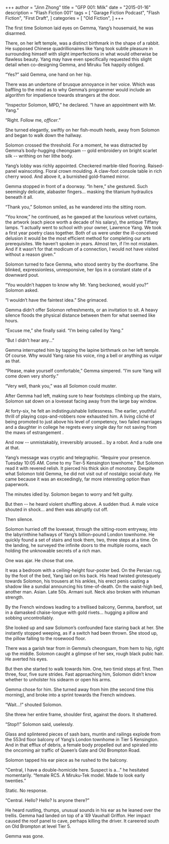 +++
author = "Jinn Zhong"
title = "GFP 001: Milk"
date = "2015-01-16"
description = "Flash Fiction 001"
tags = [
    "Garage Fiction Podcast",
    "Flash Fiction",
    "First Draft",
]
categories = [
    "Old Fiction",
]
+++

The first time Solomon laid eyes on Gemma, Yang’s housemaid, he was disarmed. 

There, on her left temple, was a distinct birthmark in the shape of a rabbit. He supposed Chinese quadrillionaires like Yang took subtle pleasure in surrounding himself with slight imperfections in what would otherwise be flawless beauty. Yang may have even specifically requested this slight detail when co-designing Gemma, and Miruku Tek happily obliged.

“Yes?” said Gemma, one hand on her hip.

There was an undertone of brusque annoyance in her voice. Which was baffling to the mind as to why Gemma’s programmer would include an algorithm for impatience towards strangers at the door.

“Inspector Solomon, MPD,” he declared. “I have an appointment with Mr. Yang.”

“Right. Follow me, _officer_.”

She turned elegantly, swiftly on her fish-mouth heels, away from Solomon and began to walk down the hallway.

Solomon crossed the threshold. For a moment, he was distracted by Gemma’s body-hugging cheongsam -- gold embroidery on bright scarlet silk -- writhing on her lithe body. 

Yang’s lobby was richly appointed. Checkered marble-tiled flooring. Raised-panel wainscoting. Floral crown moulding. A claw-foot console table in rich cherry wood. And above it, a burnished gold-framed mirror. 

Gemma stopped in front of a doorway. “In here,” she gestured. Such seemingly delicate, alabaster fingers... masking the titanium hydraulics beneath it all.

“Thank you,” Solomon smiled, as he wandered into the sitting room.

“You know,” he continued, as he gawped at the luxurious velvet curtains, the artwork (each piece worth a decade of his salary), the antique Tiffany lamps. “I actually went to school with your owner, Lawrence Yang. We took a first year poetry class together. Both of us were under the ill-conceived delusion it would be the most efficient method for completing our arts prerequisites.  We haven’t spoken in years. Almost ten, if I’m not mistaken. And if it wasn’t for that modicum of a connection, I would not have visited without a reason given.”

Solomon turned to face Gemma, who stood sentry by the doorframe. She blinked, expressionless, unresponsive, her lips in a constant state of a downward pout.

“You wouldn’t happen to know why Mr. Yang beckoned, would you?” Solomon asked.

 “I wouldn’t have the faintest idea.” She grimaced.

Gemma didn’t offer Solomon refreshments, or an invitation to sit. A heavy silence floods the physical distance between them for what seemed like hours.

“Excuse me,” she finally said. “I’m being called by Yang.”

“But I didn’t hear any...”

Gemma interrupted him by tapping the lapine birthmark on her left temple. Of course. Why would Yang raise his voice, ring a bell or anything as vulgar as that.

“Please, make yourself comfortable,” Gemma simpered. “I’m sure Yang will come down very shortly.”

“Very well, thank you,” was all Solomon could muster.

After Gemma had left, making sure to hear footsteps climbing up the stairs, Solomon sat down on a loveseat facing away from the large bay window. 

At forty-six, he felt an indistinguishable listlessness. The earlier, youthful thrill of playing cops-and-robbers now exhausted him. A living cliché of being promoted to just above his level of competency, two failed marriages and a daughter in college he regrets every single day for not saving from the maws of estrangement .

And now -- unmistakably, irreversibly aroused... by a robot. And a rude one at that.

Yang’s message was cryptic and telegraphic. “Require your presence. Tuesday 10:05 AM. Come to my Tier-5 Kensington townhome.” But Solomon read it with revered relish. It pierced his thick skin of monotony. Despite what Solomon told Gemma, he did not visit out of nostalgic social duty. He came because it was an exceedingly, far more interesting option than paperwork.

The minutes idled by. Solomon began to worry and felt guilty. 

But then -- he heard violent shuffling above. A sudden thud. A male voice shouted in shock... and then was abruptly cut off. 

Then silence.

Solomon hurried off the loveseat, through the sitting-room entryway, into the labyrinthine hallways of Yang’s billion-pound London townhome. He quickly found a set of stairs and took them, two, three steps at a time. On the landing, he surveyed the infinite doors to the multiple rooms, each holding the unknowable secrets of a rich man. 

One was ajar. He chose that one.

It was a bedroom with a ceiling-height four-poster bed. On the Persian rug, by the foot of the bed, Yang laid on his back. His head twisted grotesquely towards Solomon, his trousers at his ankles, his erect penis casting a shadow like a sundial announcing his time-of-death. On the waist-high bed, another man. Asian. Late 50s. Armani suit. Neck also broken with inhuman strength. 

By the French windows leading to a trellised balcony, Gemma, barefoot, sat in a damasked chaise-longue with gold rivets... hugging a pillow and sobbing uncontrollably. 

She looked up and saw Solomon’s confounded face staring back at her. She instantly stopped weeping, as if a switch had been thrown. She stood up, the pillow falling to the rosewood floor.

There was a garish tear from in Gemma’s cheongsam, from hem to hip, right up the middle. Solomon caught a glimpse of her sex, rough black pubic hair. He averted his eyes.

But then she started to walk towards him. One, two timid steps at first. Then three, four, five sure strides. Fast approaching him, Solomon didn’t know whether to unholster his sidearm or open his arms.  

Gemma chose for him. She turned away from him (the second time this morning), and broke into a sprint towards the French windows. 

“Wait...!” shouted Solomon.

She threw her entire frame, shoulder first, against the doors. It shattered. 

“Stop!!” Solomon said, uselessly.

Glass and splintered pieces of sash bars, muntin and railings explode from the 553rd floor balcony of Yang’s London townhome in Tier 5 Kensington. And in that efflux of debris, a female body propelled out and spiraled into the oncoming air traffic of Queen’s Gate and Old Brompton Road.

Solomon tapped his ear piece as he rushed to the balcony. 

“Central, I have a double-homicide here. Suspect is a...” he hesitated momentarily. “female RC5. A Miruku-Tek model. Made to look early twenties.”

Static. No response.

“Central. Hello? Hello? Is anyone there?”

He heard rustling, thumps, unusual sounds in his ear as he leaned over the trellis. Gemma had landed on top of a ’49 Vauxhall Griffon. Her impact caused the roof panel to cave, perhaps killing the driver. It careered south on Old Brompton at level Tier 5.

Gemma was gone.
